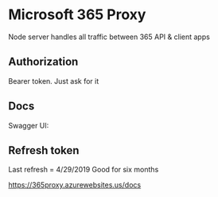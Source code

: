 # Microsoft 365 Proxy

Node server handles all traffic between 365 API & client apps

## Authorization

Bearer token.  Just ask for it

## Docs

Swagger UI:


## Refresh token
Last refresh = 4/29/2019
Good for six months

https://365proxy.azurewebsites.us/docs